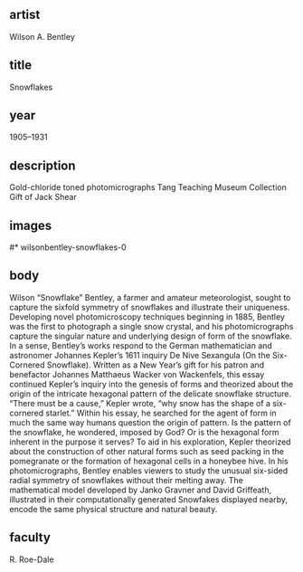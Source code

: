 ## artist
Wilson A. Bentley 

## title
Snowflakes

## year
1905–1931 

## description
Gold-chloride toned photomicrographs 
Tang Teaching Museum Collection
Gift of Jack Shear 

## images
#* wilsonbentley-snowflakes-0

## body
Wilson “Snowflake” Bentley, a farmer and amateur meteorologist, sought to capture the sixfold symmetry of snowflakes and illustrate their uniqueness. Developing novel photomicroscopy techniques beginning in 1885, Bentley was the first to photograph a single snow crystal, and his photomicrographs capture the singular nature and underlying design of form of the snowflake. In a sense, Bentley’s works respond to the German mathematician and astronomer Johannes Kepler’s 1611 inquiry De Nive Sexangula (On the Six-Cornered Snowflake). Written as a New Year’s gift for his patron and benefactor Johannes Matthaeus Wacker von Wackenfels, this essay continued Kepler’s inquiry into the genesis of forms and theorized about the origin of the intricate hexagonal pattern of the delicate snowflake structure. “There must be a cause,” Kepler wrote, “why snow has the shape of a six-cornered starlet.” Within his essay, he searched for the agent of form in much the same way humans question the origin of pattern. Is the pattern of the snowflake, he wondered, imposed by God? Or is the hexagonal form inherent in the purpose it serves? To aid in his exploration, Kepler theorized about the construction of other natural forms such as seed packing in the pomegranate or the formation of hexagonal cells in a honeybee hive. In his photomicrographs, Bentley enables viewers to study the unusual six-sided radial symmetry of snowflakes without their melting away. The mathematical model developed by Janko Gravner and David Griffeath, illustrated in their computationally generated Snowfakes displayed nearby, encode the same physical structure and natural beauty. 

## faculty
R. Roe-Dale